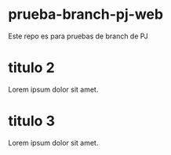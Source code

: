 # prueba-branch-pj-web
Este repo es para pruebas de branch de PJ

# titulo 2
Lorem ipsum dolor sit amet.

# titulo 3
Lorem ipsum dolor sit amet.

